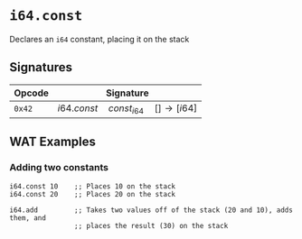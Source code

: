 
# `i64.const`

Declares an `i64` constant, placing it on the stack




## Signatures

| Opcode | Signature |
|--------|-----------|
| `0x42` | $i64.const \quad const_{i64} \quad [ ] \to [ i64 ]$ |



## WAT Examples

### Adding two constants

```wasm
i64.const 10    ;; Places 10 on the stack
i64.const 20    ;; Places 20 on the stack

i64.add         ;; Takes two values off of the stack (20 and 10), adds them, and
                ;; places the result (30) on the stack
```
